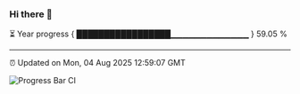 ### Hi there 👋

⏳ Year progress { █████████████████▁▁▁▁▁▁▁▁▁▁▁▁▁ } 59.05 %

---

⏰ Updated on Mon, 04 Aug 2025 12:59:07 GMT

![Progress Bar CI](https://github.com/ZhaoGui/ZhaoGui/workflows/Progress%20Bar%20CI/badge.svg)
